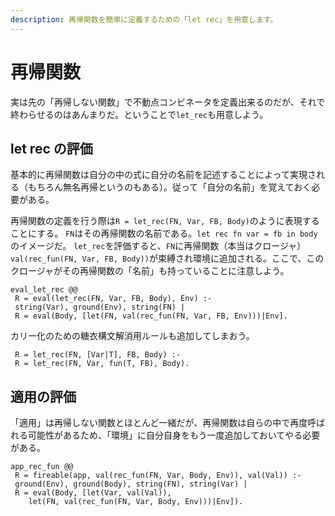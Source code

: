 ```yaml
---
description: 再帰関数を簡単に定義するための「let rec」を用意します。
---
```


# 再帰関数

実は先の「再帰しない関数」で不動点コンビネータを定義出来るのだが、それで終わらせるのはあんまりだ。ということで`let_rec`も用意しよう。

## let rec の評価

基本的に再帰関数は自分の中の式に自分の名前を記述することによって実現される（もちろん無名再帰というのもある）。従って「自分の名前」を覚えておく必要がある。

再帰関数の定義を行う際は`R = let_rec(FN, Var, FB, Body)`のように表現することにする。 `FN`はその再帰関数の名前である。`let rec fn var = fb in body`のイメージだ。 `let_rec`を評価すると、`FN`に再帰関数（本当はクロージャ）`val(rec_fun(FN, Var, FB, Body))`が束縛され環境に追加される。ここで、このクロージャがその再帰関数の「名前」も持っていることに注意しよう。

```text
eval_let_rec @@
 R = eval(let_rec(FN, Var, FB, Body), Env) :- 
 string(Var), ground(Env), string(FN) |
 R = eval(Body, [let(FN, val(rec_fun(FN, Var, FB, Env)))|Env]. 
```

カリー化のための糖衣構文解消用ルールも追加してしまおう。

```text
 R = let_rec(FN, [Var|T], FB, Body) :- 
 R = let_rec(FN, Var, fun(T, FB), Body). 
```



## 適用の評価

「適用」は再帰しない関数とほとんど一緒だが、再帰関数は自らの中で再度呼ばれる可能性があるため、「環境」に自分自身をもう一度追加しておいてやる必要がある。

```text
app_rec_fun @@
 R = fireable(app, val(rec_fun(FN, Var, Body, Env)), val(Val)) :- 
 ground(Env), ground(Body), string(FN), string(Var) |
 R = eval(Body, [let(Var, val(Val)), 
	let(FN, val(rec_fun(FN, Var, Body, Env)))|Env]). 
```


